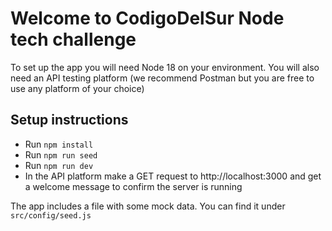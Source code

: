 # Welcome to CodigoDelSur Node tech challenge

To set up the app you will need Node 18 on your environment. You will also need an API testing platform (we recommend Postman but you are free to use any platform of your choice) 

## Setup instructions
- Run `npm install`
- Run `npm run seed`
- Run `npm run dev`
- In the API platform make a GET request to http://localhost:3000 and get a welcome message to confirm the server is running

The app includes a file with some mock data. You can find it under `src/config/seed.js`
